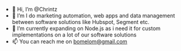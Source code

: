 - 👋 Hi, I’m @Chrintz
- 👀 I’m I do marketing automation, web apps and data management between software solutions like Hubspot, Segment etc.
- 🌱 I’m currently expanding on Node.js as i need it for custom implementations on a lot of our software solutions
- 📫 You can reach me on bomelom@gmail.com

<!---
Chrintz/Chrintz is a ✨ special ✨ repository because its `README.md` (this file) appears on your GitHub profile.
You can click the Preview link to take a look at your changes.
--->
